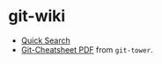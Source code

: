 # git-wiki

- [Quick Search](/quick-search.md)
- [Git-Cheatsheet PDF](/git-cheatsheet.pdf) from `git-tower`.
